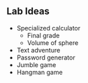 ## Lab Ideas

- Specialized calculator
    - Final grade
    - Volume of sphere
- Text adventure
- Password generator
- Jumble game
- Hangman game
